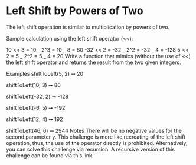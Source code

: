 # Left Shift by Powers of Two

The left shift operation is similar to multiplication by powers of two.

Sample calculation using the left shift operator (<<):

10 << 3 = 10 _ 2^3 = 10 _ 8 = 80
-32 << 2 = -32 _ 2^2 = -32 _ 4 = -128
5 << 2 = 5 _ 2^2 = 5 _ 4 = 20
Write a function that mimics (without the use of <<) the left shift operator and returns the result from the two given integers.

Examples
shiftToLeft(5, 2) ➞ 20

shiftToLeft(10, 3) ➞ 80

shiftToLeft(-32, 2) ➞ -128

shiftToLeft(-6, 5) ➞ -192

shiftToLeft(12, 4) ➞ 192

shiftToLeft(46, 6) ➞ 2944
Notes
There will be no negative values for the second parameter y.
This challenge is more like recreating of the left shift operation, thus, the use of the operator directly is prohibited.
Alternatively, you can solve this challenge via recursion.
A recursive version of this challenge can be found via this link.
